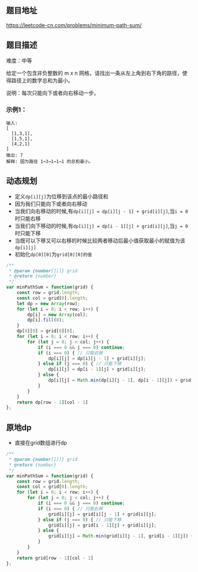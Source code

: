 ## 题目地址

https://leetcode-cn.com/problems/minimum-path-sum/

## 题目描述

难度：中等

给定一个包含非负整数的 m x n 网格，请找出一条从左上角到右下角的路径，使得路径上的数字总和为最小。

说明：每次只能向下或者向右移动一步。

### 示例1：

```
输入:
[
  [1,3,1],
  [1,5,1],
  [4,2,1]
]
输出: 7
解释: 因为路径 1→3→1→1→1 的总和最小。
```

## 动态规划

- 定义`dp[i][j]`为位移到该点的最小路径和
- 因为我们只能向下或者向右移动
- 当我们向右移动的时候,有`dp[i][j] = dp[i][j - 1] + grid[i][j]`,当`i = 0`时只能右移
- 当我们向下移动的时候,有`dp[i][j] = dp[i - 1][j] + grid[i][j]`,当`j = 0`时只能下移
- 当既可以下移又可以右移的时候比较两者移动后最小值获取最小的赋值为该`dp[i][j]`
- 初始化`dp[0][0]`为`grid[0][0]的值`

```js
/**
 * @param {number[][]} grid
 * @return {number}
 */
var minPathSum = function(grid) {
	const row = grid.length;
	const col = grid[0].length;
	let dp = new Array(row);
	for (let i = 0; i < row; i++) {
		dp[i] = new Array(col);
		dp[i].fill(0);
	}
	dp[0][0] = grid[0][0];
	for (let i = 0; i < row; i++) {
		for (let j = 0; j < col; j++) {
			if (i === 0 && j === 0) continue;
			if (i === 0) { // 只能右移
				dp[i][j] = dp[i][j - 1] + grid[i][j];
			} else if (j === 0) { // 只能下移
				dp[i][j] = dp[i - 1][j] + grid[i][j];
			} else {
				dp[i][j] = Math.min(dp[i][j - 1], dp[i - 1][j]) + grid[i][j]
			}
		}
	}
	return dp[row - 1][col - 1]
};
```

## 原地dp

- 直接在grid数组进行dp

```js
/**
 * @param {number[][]} grid
 * @return {number}
 */
var minPathSum = function(grid) {
	const row = grid.length;
	const col = grid[0].length;
	for (let i = 0; i < row; i++) {
		for (let j = 0; j < col; j++) {
			if (i === 0 && j === 0) continue;
			if (i === 0) { // 只能右移
				grid[i][j] = grid[i][j - 1] + grid[i][j];
			} else if (j === 0) { // 只能下移
				grid[i][j] = grid[i - 1][j] + grid[i][j];
			} else {
				grid[i][j] = Math.min(grid[i][j - 1], grid[i - 1][j]) + grid[i][j]
			}
		}
	}
	return grid[row - 1][col - 1]
};
```

